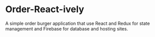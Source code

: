 # Order-React-ively
A simple order burger application that use React and Redux for state management and Firebase for database and hosting sites.
